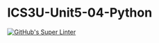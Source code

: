 # ICS3U-Unit5-04-Python

[![GitHub's Super Linter](https://github.com/Seti-Ngabo/ICS3U-Unit5-04-Python/workflows/GitHub's%20Super%20Linter/badge.svg)](https://github.com/Seti-Ngabo/ICS3U-Unit5-04-Python/actions)
